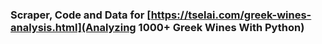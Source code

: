 ### Scraper, Code and Data for [https://tselai.com/greek-wines-analysis.html](Analyzing 1000+ Greek Wines With Python) 